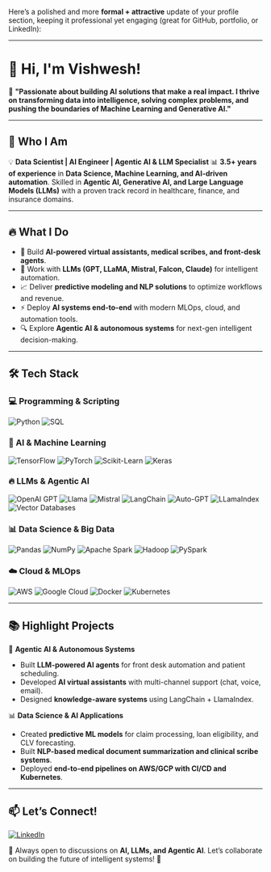 Here’s a polished and more **formal + attractive** update of your profile section, keeping it professional yet engaging (great for GitHub, portfolio, or LinkedIn):

---

# 👋 Hi, I'm Vishwesh!

🚀 **"Passionate about building AI solutions that make a real impact. I thrive on transforming data into intelligence, solving complex problems, and pushing the boundaries of Machine Learning and Generative AI."**

---

## 🌟 Who I Am

💡 **Data Scientist | AI Engineer | Agentic AI & LLM Specialist**
📊 **3.5+ years of experience** in **Data Science, Machine Learning, and AI-driven automation**. Skilled in **Agentic AI, Generative AI, and Large Language Models (LLMs)** with a proven track record in healthcare, finance, and insurance domains.

---

## 🔥 What I Do

* 🤖 Build **AI-powered virtual assistants, medical scribes, and front-desk agents**.
* 🧠 Work with **LLMs (GPT, LLaMA, Mistral, Falcon, Claude)** for intelligent automation.
* 📈 Deliver **predictive modeling and NLP solutions** to optimize workflows and revenue.
* ⚡ Deploy **AI systems end-to-end** with modern MLOps, cloud, and automation tools.
* 🔍 Explore **Agentic AI & autonomous systems** for next-gen intelligent decision-making.

---

## 🛠 Tech Stack

### 💻 Programming & Scripting

![Python](https://img.shields.io/badge/Python-3776AB?style=for-the-badge\&logo=python\&logoColor=white)
![SQL](https://img.shields.io/badge/SQL-CC2927?style=for-the-badge\&logo=amazon-dynamodb\&logoColor=white)

### 🤖 AI & Machine Learning

![TensorFlow](https://img.shields.io/badge/TensorFlow-FF6F00?style=for-the-badge\&logo=tensorflow\&logoColor=white)
![PyTorch](https://img.shields.io/badge/PyTorch-EE4C2C?style=for-the-badge\&logo=pytorch\&logoColor=white)
![Scikit-Learn](https://img.shields.io/badge/Scikit--Learn-F7931E?style=for-the-badge\&logo=scikit-learn\&logoColor=white)
![Keras](https://img.shields.io/badge/Keras-D00000?style=for-the-badge\&logo=keras\&logoColor=white)

### 🔥 LLMs & Agentic AI

![OpenAI GPT](https://img.shields.io/badge/OpenAI%20GPT-008080?style=for-the-badge\&logo=openai\&logoColor=white)
![Llama](https://img.shields.io/badge/LLaMA-1A237E?style=for-the-badge\&logo=meta\&logoColor=white)
![Mistral](https://img.shields.io/badge/Mistral-000000?style=for-the-badge\&logo=mistral\&logoColor=white)
![LangChain](https://img.shields.io/badge/LangChain-4A90E2?style=for-the-badge)
![Auto-GPT](https://img.shields.io/badge/AutoGPT-000000?style=for-the-badge\&logo=github\&logoColor=white)
![LLamaIndex](https://img.shields.io/badge/LlamaIndex-1A1A1A?style=for-the-badge)
![Vector Databases](https://img.shields.io/badge/Vector%20DBs-FF6F00?style=for-the-badge\&logo=faiss\&logoColor=white)

### 📊 Data Science & Big Data

![Pandas](https://img.shields.io/badge/Pandas-150458?style=for-the-badge\&logo=pandas\&logoColor=white)
![NumPy](https://img.shields.io/badge/NumPy-013243?style=for-the-badge\&logo=numpy\&logoColor=white)
![Apache Spark](https://img.shields.io/badge/Apache%20Spark-E25A1C?style=for-the-badge\&logo=apachespark\&logoColor=white)
![Hadoop](https://img.shields.io/badge/Hadoop-66CCFF?style=for-the-badge\&logo=apachehadoop\&logoColor=white)
![PySpark](https://img.shields.io/badge/PySpark-FF8C00?style=for-the-badge\&logo=apachespark\&logoColor=white)

### ☁️ Cloud & MLOps

![AWS](https://img.shields.io/badge/AWS-232F3E?style=for-the-badge\&logo=amazon-aws\&logoColor=white)
![Google Cloud](https://img.shields.io/badge/GCP-4285F4?style=for-the-badge\&logo=google-cloud\&logoColor=white)
![Docker](https://img.shields.io/badge/Docker-2496ED?style=for-the-badge\&logo=docker\&logoColor=white)
![Kubernetes](https://img.shields.io/badge/Kubernetes-326CE5?style=for-the-badge\&logo=kubernetes\&logoColor=white)

---

## 📚 Highlight Projects

🚀 **Agentic AI & Autonomous Systems**

* Built **LLM-powered AI agents** for front desk automation and patient scheduling.
* Developed **AI virtual assistants** with multi-channel support (chat, voice, email).
* Designed **knowledge-aware systems** using LangChain + LlamaIndex.

📊 **Data Science & AI Applications**

* Created **predictive ML models** for claim processing, loan eligibility, and CLV forecasting.
* Built **NLP-based medical document summarization and clinical scribe systems**.
* Deployed **end-to-end pipelines on AWS/GCP with CI/CD and Kubernetes**.

---

## 📫 Let’s Connect!

[![LinkedIn](https://img.shields.io/badge/LinkedIn-0077B5?style=for-the-badge\&logo=linkedin\&logoColor=white)](https://linkedin.com/in/vishwesh-w)

💬 Always open to discussions on **AI, LLMs, and Agentic AI**. Let’s collaborate on building the future of intelligent systems! 🚀


